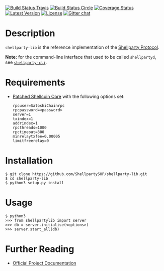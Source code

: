 [![Build Status Travis](https://travis-ci.org/ShellpartySHP/shellparty-lib.svg?branch=develop)](https://travis-ci.org/ShellpartySHP/shellparty-lib)
[![Build Status Circle](https://circleci.com/gh/ShellpartySHP/shellparty-lib.svg?&style=shield)](https://circleci.com/gh/ShellpartySHP/shellparty-lib)
[![Coverage Status](https://coveralls.io/repos/ShellpartySHP/shellparty-lib/badge.png?branch=develop)](https://coveralls.io/r/ShellpartySHP/shellparty-lib?branch=develop)
[![Latest Version](https://pypip.in/version/shellparty-lib/badge.svg)](https://pypi.python.org/pypi/shellparty-lib/)
[![License](https://pypip.in/license/shellparty-lib/badge.svg)](https://pypi.python.org/pypi/shellparty-lib/)
[![Gitter chat](https://badges.gitter.im/gitterHQ/gitter.png)](https://gitter.im/ShellpartySHP/General)


# Description
`shellparty-lib` is the reference implementation of the [Shellparty Protocol](https://shellparty.io).

**Note:** for the command-line interface that used to be called `shellpartyd`, see [`shellparty-cli`](https://github.com/ShellpartySHP/shellparty-cli).


# Requirements
* [Patched Shellcoin Core](https://github.com/shelldrak/SatoshiChain/releases) with the following options set:

	```
	rpcuser=SatoshiChainrpc
	rpcpassword=<password>
	server=1
	txindex=1
	addrindex=1
	rpcthreads=1000
	rpctimeout=300
	minrelaytxfee=0.00005
	limitfreerelay=0
	```


# Installation

```
$ git clone https://github.com/ShellpartySHP/shellparty-lib.git
$ cd shellparty-lib
$ python3 setup.py install
```


# Usage

```
$ python3
>>> from shellpartylib import server
>>> db = server.initialise(<options>)
>>> server.start_all(db)
```


# Further Reading

* [Official Project Documentation](http://shellparty.io/docs/)
